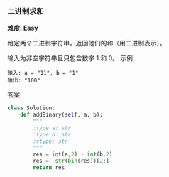### 二进制求和
**难度: Easy**

给定两个二进制字符串，返回他们的和（用二进制表示）。

输入为非空字符串且只包含数字 1 和 0。
示例
```
输入: a = "11", b = "1"
输出: "100"
```

答案
```python
class Solution:
    def addBinary(self, a, b):
        """
        :type a: str
        :type b: str
        :rtype: str
        """
        res = int(a,2) + int(b,2)
        res =  str(bin(res))[2:]
        return res
        
```


